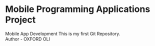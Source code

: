 # Mobile Programming Applications Project
Mobile App Development
This is my first Git Repository. 
<br>
Author - OXFORD OLI
